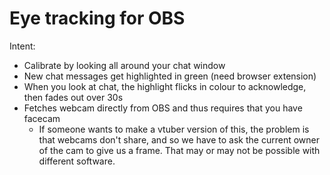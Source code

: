 Eye tracking for OBS
====================

Intent:

* Calibrate by looking all around your chat window
* New chat messages get highlighted in green (need browser extension)
* When you look at chat, the highlight flicks in colour to acknowledge, then fades out over 30s
* Fetches webcam directly from OBS and thus requires that you have facecam
  - If someone wants to make a vtuber version of this, the problem is that
    webcams don't share, and so we have to ask the current owner of the cam
    to give us a frame. That may or may not be possible with different software.
